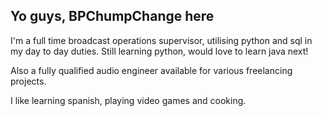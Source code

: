 ## Yo guys, BPChumpChange here

I'm a full time broadcast operations supervisor, utilising python and sql in my day to day duties.
Still learning python, would love to learn java next!

Also a fully qualified audio engineer available for various freelancing projects.

I like learning spanish, playing video games and cooking.

<!--
**BPChumpChange/BPChumpChange** is a ✨ _special_ ✨ repository because its `README.md` (this file) appears on your GitHub profile.

Here are some ideas to get you started:

- 🔭 I’m currently working on ...
- 🌱 I’m currently learning ...
- 👯 I’m looking to collaborate on ...
- 🤔 I’m looking for help with ...
- 💬 Ask me about ...
- 📫 How to reach me: ...
- 😄 Pronouns: ...
- ⚡ Fun fact: ...
-->
